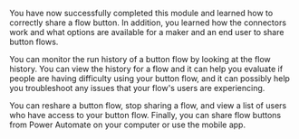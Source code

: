 You have now successfully completed this module and learned how to
correctly share a flow button. In addition, you
learned how the connectors work and what options are available
for a maker and an end user to share button flows.

You can monitor the run history of a button flow by looking at
the flow history. You can view the history for a flow and it can
help you evaluate if people are having difficulty using your button
flow, and it can possibly help you troubleshoot any issues that
your flow's users are experiencing.

You can reshare a button flow, stop sharing a flow, and view a list
of users who have access to your button flow. Finally, you can share flow
buttons from Power Automate on your computer or use the mobile app.
